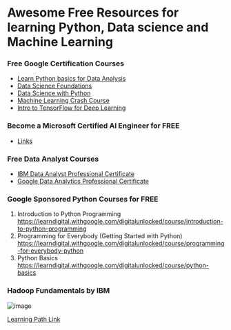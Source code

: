 # Awesome Free Resources for learning Python, Data science and Machine Learning

### Free Google Certification Courses 
- [Learn Python basics for Data Analysis](https://learndigital.withgoogle.com/digitalunlocked/course/learn-python-basics-for-data-analysis)
- [Data Science Foundations](https://t.co/Dz2Xm2lC7k)
- [Data Science with Python](https://t.co/ATJvro8Ktk)
- [Machine Learning Crash Course](https://learndigital.withgoogle.com/digitalunlocked/course/machine-learning-crash-course)
- [Intro to TensorFlow for Deep Learning](https://learndigital.withgoogle.com/digitalunlocked/course/intro-to-tensorflow-for-deep-learning)


### Become a Microsoft Certified AI Engineer for FREE
- [Links](https://twitter.com/python_spaces/status/1580240522756886528)

### Free Data Analyst Courses
- [IBM Data Analyst Professional Certificate](https://www.coursera.org/professional-certificates/ibm-data-analyst?irclickid=QzTTwr0zmxyNTusT-Tw62Ty2UkDQ8OX1q1rDUk0&irgwc=1&utm_medium=partners&utm_source=impact&utm_campaign=2624140&utm_content=b2c)
- [Google Data Analytics Professional Certificate](https://www.coursera.org/professional-certificates/google-data-analytics?irclickid=QzTTwr0zmxyNTusT-Tw62Ty2UkDQ8IzZq1rDUk0&irgwc=1&utm_medium=partners&utm_source=impact&utm_campaign=2624140&utm_content=b2c)


### Google Sponsored Python Courses for FREE
1. Introduction to Python Programming 
https://learndigital.withgoogle.com/digitalunlocked/course/introduction-to-python-programming  
2. Programming for Everybody (Getting Started with Python)
https://learndigital.withgoogle.com/digitalunlocked/course/programming-for-everybody-python  
3. Python Basics 
https://learndigital.withgoogle.com/digitalunlocked/course/python-basics 


### Hadoop Fundamentals by IBM

![image](https://user-images.githubusercontent.com/5618143/198836602-6320951d-db99-4319-9d07-7b4eaaff442b.png)

[Learning Path Link](https://cognitiveclass.ai/learn/hadoop)

